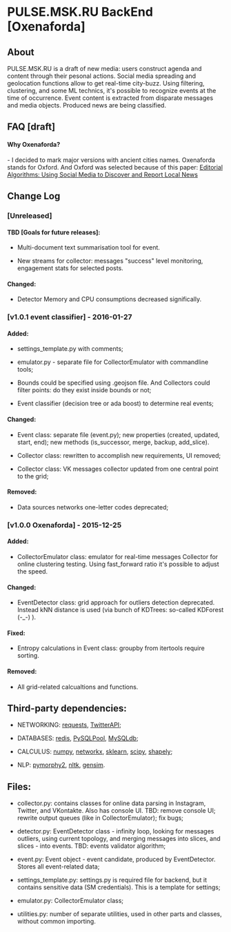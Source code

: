 # PULSE.MSK.RU BackEnd [Oxenaforda]

## About

PULSE.MSK.RU is a draft of new media: users construct agenda and content through their pesonal actions. 
Social media spreading and geolocation functions allow to get real-time city-buzz. 
Using filtering, clustering, and some ML technics, it's possible to recognize events at the time of occurrence.
Event content is extracted from disparate messages and media objects. Produced news are being classified.

## FAQ [draft]

#### Why Oxenaforda?

\- I decided to mark major versions with ancient cities names. Oxenaforda stands for Oxford. And Oxford was selected because of this paper: [Editorial Algorithms: Using Social Media to Discover and Report Local News](http://www.aaai.org/ocs/index.php/ICWSM/ICWSM15/paper/view/10593)

## Change Log

### [Unreleased]

#### TBD [Goals for future releases]:

- Multi-document text summarisation tool for event.

- New streams for collector: messages "success" level monitoring, engagement stats for selected posts.

#### Changed:

- Detector Memory and CPU consumptions decreased significally.

### [v1.0.1 event classifier] - 2016-01-27

#### Added:

- settings_template.py with comments;

- emulator.py - separate file for CollectorEmulator with commandline tools;

- Bounds could be specified using .geojson file. And Collectors could filter points: do they exist inside bounds or not;

- Event classifier (decision tree or ada boost) to determine real events;

#### Changed:

- Event class: separate file (event.py); new properties (created, updated, start, end); new methods (is_successor, merge, backup, add_slice).

- Collector class: rewritten to accomplish new requirements, UI removed; 

- Collector class: VK messages collector updated from one central point to the grid;

#### Removed:

- Data sources networks one-letter codes deprecated;

### [v1.0.0 Oxenaforda] - 2015-12-25

#### Added:

- CollectorEmulator class: emulator for real-time messages Collector for online clustering testing. Using fast_forward ratio it's possible to adjust the speed.

#### Changed:

- EventDetector class: grid approach for outliers detection deprecated. Instead kNN distance is used (via bunch of KDTrees: so-called KDForest (-_-) ).

#### Fixed:

- Entropy calculations in Event class: groupby from itertools require sorting.

#### Removed:

- All grid-related calcualtions and functions.

## Third-party dependencies:

- NETWORKING: [requests](http://docs.python-requests.org/en/latest/), [TwitterAPI](https://github.com/geduldig/TwitterAPI);

- DATABASES: [redis](https://pypi.python.org/pypi/redis), [PySQLPool](https://pythonhosted.org/PySQLPool/tutorial.html), [MySQLdb](http://mysql-python.sourceforge.net/);

- CALCULUS: [numpy](http://www.numpy.org/), [networkx](https://networkx.github.io/), [sklearn](http://scikit-learn.org/stable/), [scipy](http://www.scipy.org/), [shapely](http://toblerity.org/shapely/);

- NLP: [pymorphy2](https://github.com/kmike/pymorphy2), [nltk](http://www.nltk.org/), [gensim](https://radimrehurek.com/gensim/).

## Files:

- collector.py: contains classes for online data parsing in Instagram, Twitter, and VKontakte. Also has console UI. TBD: remove console UI; rewrite output queues (like in CollectorEmulator); fix bugs;

- detector.py: EventDetector class - infinity loop, looking for messages outliers, using current topology, and merging messages into slices, and slices - into events. TBD: events validator algorithm;

- event.py: Event object - event candidate, produced by EventDetector. Stores all event-related data;

- settings_template.py: settings.py is required file for backend, but it contains sensitive data (SM credentials). This is a template for settings;

- emulator.py: CollectorEmulator class;

- utilities.py: number of separate utilities, used in other parts and classes, without common importing.